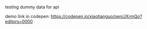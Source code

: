 testing dummy data for api

demo link in codepen: 
https://codepen.io/xiaotianguo/pen/JXrmQo?editors=0000

